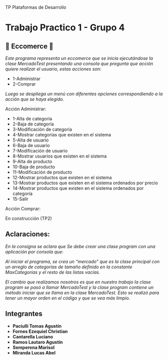 TP Plataformas de Desarrollo

# Trabajo Practico 1 - Grupo 4

## 🛒 Eccomerce 🛒

_Este programa representa un eccomerce que se inicia ejecutándose la clase MercadoTest presentando una consola que pregunta que acción quiere realizar el usuario, estas acciones son:_

* 1-Administrar
* 2-Comprar

_Luego se despliega un menú con diferentes opciones correspondiendo a la acción que se haya elegido._

Acción Administrar:

* 1-Alta de categoría
* 2-Baja de categoría
* 3-Modificación de categoría
* 4-Mostrar categorías que existen en el sistema
* 5-Alta de usuario
* 6-Baja de usuario
* 7-Modificación de usuario
* 8-Mostrar usuarios que existen en el sistema
* 9-Alta de producto
* 10-Baja de producto
* 11-Modificación de producto
* 12-Mostrar productos que existen en el sistema
* 13-Mostrar productos que existen en el sistema ordenados por precio
* 14-Mostrar productos que existen en el sistema ordenados por categoría
* 15-Salir

Acción Comprar: 

En construcción (TP2)

## Aclaraciones: 
_En la consigna se aclara que Se debe crear una clase program con una aplicación por consola que:_

_Al iniciar el programa, se crea un “mercado” que es la clase principal con un arreglo de categorías de tamaño definido en la constante MaxCategorias y el resto de las listas vacías._

_El cambio que realizamos nosotros es que en nuestro trabajo la clase program se pasó a llamar MercadoTest y la clase program contiene un método iniciar que se llama en la clase MercadoTest. Esto se realizó para tener un mayor orden en el código y que se vea más limpio._


## Integrantes 

* **Paciulli Tomas Agustín** 
* **Fornes Ezequiel Christian** 
* **Cantarella Luciano** 
* **Ramos Lautaro Agustín** 
* **Semperena Marisol** 
* **Miranda Lucas Abel**
